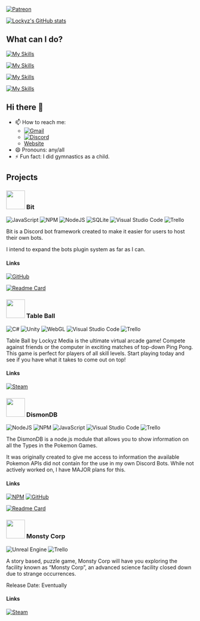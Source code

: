 [![Patreon](https://img.shields.io/badge/Patreon-F96854?style=for-the-badge&logo=patreon&logoColor=white)](https://www.patreon.com/LockyzDev)

[![Lockyz's GitHub stats](https://github-readme-stats.vercel.app/api?username=lockyz&theme=midnight-purple)](https://github.com/lockyz)

## What can I do?

[![My Skills](https://skillicons.dev/icons?i=discordjs,nodejs,unreal,unity,vscode,java,js,html,css,docker)](https://lockyzmedia.com)

[![My Skills](https://skillicons.dev/icons?i=ae,androidstudio,bootstrap,cs,cpp,cloudflare,bots,eclipse,gamemakerstudio,gradle)](https://lockyzmedia.com)

[![My Skills](https://skillicons.dev/icons?i=godot,linux,md,mongodb,netlify,nginx,ps,powershell,pr,pycharm)](https://lockyzmedia.com)

[![My Skills](https://skillicons.dev/icons?i=py,raspberrypi,regex,sqlite,ubuntu,wordpress,xd)](https://lockyzmedia.com)

## Hi there 👋
- 📫 How to reach me:
  - [![Gmail](https://img.shields.io/badge/Gmail-D14836?style=for-the-badge&logo=gmail&logoColor=white)](mailto:robin.painter@lockyzmedia.com)
  - [![Discord](https://img.shields.io/badge/Discord-%235865F2.svg?style=for-the-badge&logo=discord&logoColor=white)](https://discord.gg/NgpN3YYbMM)
  - [Website](https://lockyzmedia.com)
- 😄 Pronouns: any/all
- ⚡ Fun fact: I did gymnastics as a child.

## Projects
### <img src="https://cdn.lockyzmedia.com/img/bit.png" width="50" height="50"> Bit
![JavaScript](https://img.shields.io/badge/javascript-%23323330.svg?style=for-the-badge&logo=javascript&logoColor=%23F7DF1E)
![NPM](https://img.shields.io/badge/NPM-%23CB3837.svg?style=for-the-badge&logo=npm&logoColor=white)
![NodeJS](https://img.shields.io/badge/node.js-6DA55F?style=for-the-badge&logo=node.js&logoColor=white)
![SQLite](https://img.shields.io/badge/sqlite-%2307405e.svg?style=for-the-badge&logo=sqlite&logoColor=white)
![Visual Studio Code](https://img.shields.io/badge/Visual%20Studio%20Code-0078d7.svg?style=for-the-badge&logo=visual-studio-code&logoColor=white)
![Trello](https://img.shields.io/badge/Trello-%23026AA7.svg?style=for-the-badge&logo=Trello&logoColor=white)

Bit is a Discord bot framework created to make it easier for users to host their own bots.

I intend to expand the bots plugin system as far as I can.

#### Links
[![GitHub](https://img.shields.io/badge/github-%23121011.svg?style=for-the-badge&logo=github&logoColor=white)](https://github.com/Lockyz-Media/bit)

[![Readme Card](https://github-readme-stats.vercel.app/api/pin/?username=Lockyz-Media&repo=bit)](https://github.com/Lockyz-Media/bit)

### <img src="https://cdn.lockyzmedia.com/games/tableball/logos/icon-app.png" width="50" height="50"> Table Ball
![C#](https://img.shields.io/badge/c%23-%23239120.svg?style=for-the-badge&logo=csharp&logoColor=white)
![Unity](https://img.shields.io/badge/unity-%23000000.svg?style=for-the-badge&logo=unity&logoColor=white)
![WebGL](https://img.shields.io/badge/WebGL-990000?logo=webgl&logoColor=white&style=for-the-badge)
![Visual Studio Code](https://img.shields.io/badge/Visual%20Studio%20Code-0078d7.svg?style=for-the-badge&logo=visual-studio-code&logoColor=white)
![Trello](https://img.shields.io/badge/Trello-%23026AA7.svg?style=for-the-badge&logo=Trello&logoColor=white)

Table Ball by Lockyz Media is the ultimate virtual arcade game! Compete against friends or the computer in exciting matches of top-down Ping Pong. This game is perfect for players of all skill levels. Start playing today and see if you have what it takes to come out on top!

#### Links
[![Steam](https://img.shields.io/badge/steam-%23000000.svg?style=for-the-badge&logo=steam&logoColor=white)](https://store.steampowered.com/app/2094090/Table_Ball/)

### <img src="https://cdn.lockyzmedia.com/img/dismon.png" width="50" height="50"> DismonDB
![NodeJS](https://img.shields.io/badge/node.js-6DA55F?style=for-the-badge&logo=node.js&logoColor=white)
![NPM](https://img.shields.io/badge/NPM-%23CB3837.svg?style=for-the-badge&logo=npm&logoColor=white)
![JavaScript](https://img.shields.io/badge/javascript-%23323330.svg?style=for-the-badge&logo=javascript&logoColor=%23F7DF1E)
![Visual Studio Code](https://img.shields.io/badge/Visual%20Studio%20Code-0078d7.svg?style=for-the-badge&logo=visual-studio-code&logoColor=white)
![Trello](https://img.shields.io/badge/Trello-%23026AA7.svg?style=for-the-badge&logo=Trello&logoColor=white)

The DismonDB is a node.js module that allows you to show information on all the Types in the Pokemon Games.

It was originally created to give me access to information the available Pokemon APIs did not contain for the use in my own Discord Bots. While not actively worked on, I have MAJOR plans for this.

#### Links
[![NPM](https://img.shields.io/badge/NPM-%23CB3837.svg?style=for-the-badge&logo=npm&logoColor=white)](https://www.npmjs.com/package/dismondb)
[![GitHub](https://img.shields.io/badge/github-%23121011.svg?style=for-the-badge&logo=github&logoColor=white)](https://github.com/Lockyz-Media/dismondb)

[![Readme Card](https://github-readme-stats.vercel.app/api/pin/?username=Lockyz-Media&repo=dismondb)](https://github.com/Lockyz-Media/dismondb)

### <img src="https://cdn.lockyzmedia.com/img/mcorp.png" width="50" height="50"> Monsty Corp
![Unreal Engine](https://img.shields.io/badge/unrealengine-%23313131.svg?style=for-the-badge&logo=unrealengine&logoColor=white)
![Trello](https://img.shields.io/badge/Trello-%23026AA7.svg?style=for-the-badge&logo=Trello&logoColor=white)

A story based, puzzle game, Monsty Corp will have you exploring the facility known as “Monsty Corp”, an advanced science facility closed down due to strange occurrences.

Release Date: Eventually

#### Links
[![Steam](https://img.shields.io/badge/steam-%23000000.svg?style=for-the-badge&logo=steam&logoColor=white)](https://store.steampowered.com/app/1335580/Monsty_Corp/)

